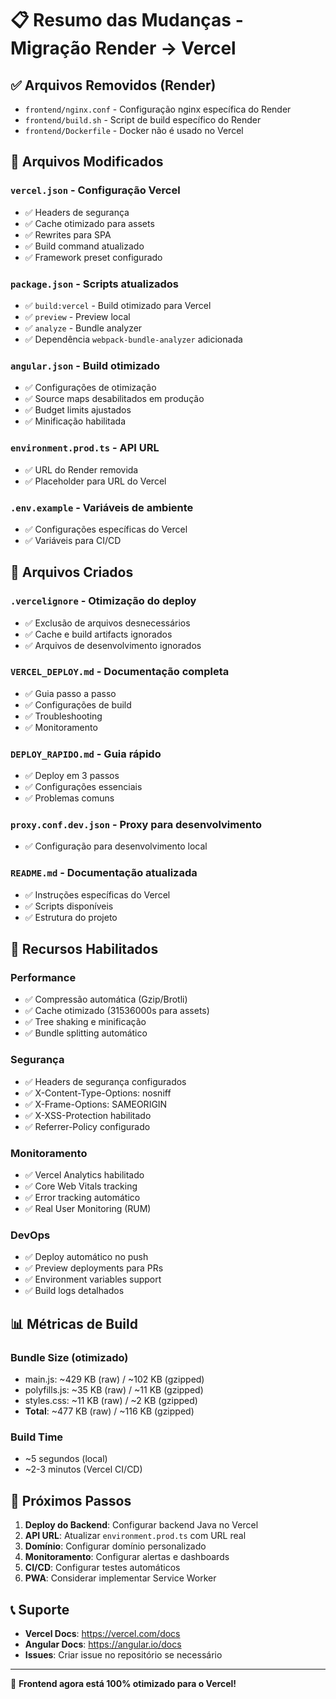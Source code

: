 # 📋 Resumo das Mudanças - Migração Render → Vercel

## ✅ Arquivos Removidos (Render)
- `frontend/nginx.conf` - Configuração nginx específica do Render
- `frontend/build.sh` - Script de build específico do Render  
- `frontend/Dockerfile` - Docker não é usado no Vercel

## 🔄 Arquivos Modificados

### `vercel.json` - Configuração Vercel
- ✅ Headers de segurança
- ✅ Cache otimizado para assets
- ✅ Rewrites para SPA
- ✅ Build command atualizado
- ✅ Framework preset configurado

### `package.json` - Scripts atualizados
- ✅ `build:vercel` - Build otimizado para Vercel
- ✅ `preview` - Preview local
- ✅ `analyze` - Bundle analyzer
- ✅ Dependência `webpack-bundle-analyzer` adicionada

### `angular.json` - Build otimizado
- ✅ Configurações de otimização
- ✅ Source maps desabilitados em produção
- ✅ Budget limits ajustados
- ✅ Minificação habilitada

### `environment.prod.ts` - API URL
- ✅ URL do Render removida
- ✅ Placeholder para URL do Vercel

### `.env.example` - Variáveis de ambiente
- ✅ Configurações específicas do Vercel
- ✅ Variáveis para CI/CD

## 📁 Arquivos Criados

### `.vercelignore` - Otimização do deploy
- ✅ Exclusão de arquivos desnecessários
- ✅ Cache e build artifacts ignorados
- ✅ Arquivos de desenvolvimento ignorados

### `VERCEL_DEPLOY.md` - Documentação completa
- ✅ Guia passo a passo
- ✅ Configurações de build
- ✅ Troubleshooting
- ✅ Monitoramento

### `DEPLOY_RAPIDO.md` - Guia rápido
- ✅ Deploy em 3 passos
- ✅ Configurações essenciais
- ✅ Problemas comuns

### `proxy.conf.dev.json` - Proxy para desenvolvimento
- ✅ Configuração para desenvolvimento local

### `README.md` - Documentação atualizada
- ✅ Instruções específicas do Vercel
- ✅ Scripts disponíveis
- ✅ Estrutura do projeto

## 🚀 Recursos Habilitados

### Performance
- ✅ Compressão automática (Gzip/Brotli)
- ✅ Cache otimizado (31536000s para assets)
- ✅ Tree shaking e minificação
- ✅ Bundle splitting automático

### Segurança
- ✅ Headers de segurança configurados
- ✅ X-Content-Type-Options: nosniff
- ✅ X-Frame-Options: SAMEORIGIN
- ✅ X-XSS-Protection habilitado
- ✅ Referrer-Policy configurado

### Monitoramento
- ✅ Vercel Analytics habilitado
- ✅ Core Web Vitals tracking
- ✅ Error tracking automático
- ✅ Real User Monitoring (RUM)

### DevOps
- ✅ Deploy automático no push
- ✅ Preview deployments para PRs
- ✅ Environment variables support
- ✅ Build logs detalhados

## 📊 Métricas de Build

### Bundle Size (otimizado)
- main.js: ~429 KB (raw) / ~102 KB (gzipped)
- polyfills.js: ~35 KB (raw) / ~11 KB (gzipped)
- styles.css: ~11 KB (raw) / ~2 KB (gzipped)
- **Total**: ~477 KB (raw) / ~116 KB (gzipped)

### Build Time
- ~5 segundos (local)
- ~2-3 minutos (Vercel CI/CD)

## 🔗 Próximos Passos

1. **Deploy do Backend**: Configurar backend Java no Vercel
2. **API URL**: Atualizar `environment.prod.ts` com URL real
3. **Domínio**: Configurar domínio personalizado
4. **Monitoramento**: Configurar alertas e dashboards
5. **CI/CD**: Configurar testes automáticos
6. **PWA**: Considerar implementar Service Worker

## 📞 Suporte

- **Vercel Docs**: https://vercel.com/docs
- **Angular Docs**: https://angular.io/docs
- **Issues**: Criar issue no repositório se necessário

---
🎉 **Frontend agora está 100% otimizado para o Vercel!**